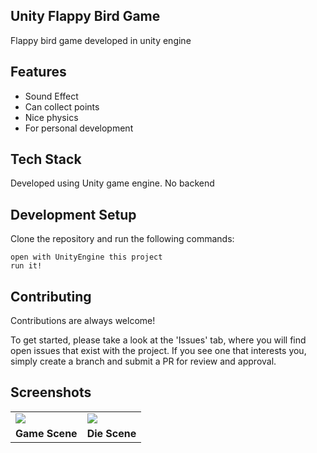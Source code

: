 
Unity Flappy Bird Game
- 
Flappy bird game developed in unity engine
## Features

-   Sound Effect
-	 Can collect points
-	 Nice physics
-	For personal development

## Tech Stack

Developed using Unity game engine. No backend

## Development Setup

Clone the repository and run the following commands:
```
open with UnityEngine this project
run it!
```

## Contributing

Contributions are always welcome!

To get started, please take a look at the 'Issues' tab, where you will find open issues that exist with the project. If you see one that interests you, simply create a branch and submit a PR for review and approval.



## Screenshots
	
<table>
<tr>
<td>
<img src="https://github.com/furkancosgun/flappy-bird/blob/main/SS/1.png?raw=true">
</td>
<td>
<img src="https://github.com/furkancosgun/flappy-bird/blob/main/SS/2.png?raw=true" >
</td>
</tr>
<tr><td align=center><b>Game Scene</b></td><td align=center><b>Die Scene</b></td></tr>

</table>
